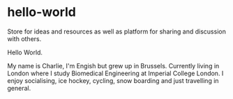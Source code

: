 # hello-world
Store for ideas and resources as well as platform for sharing and discussion with others.

Hello World.

My name is Charlie, I'm Engish but grew up in Brussels. Currently living in London where I study Biomedical Engineering at Imperial College London. 
I enjoy socialising, ice hockey, cycling, snow boarding and just travelling in general.
